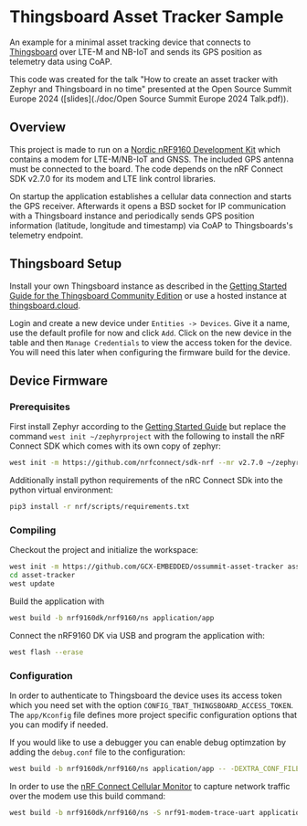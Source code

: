 # Thingsboard Asset Tracker Sample

An example for a minimal asset tracking device that connects to
[Thingsboard](https://thingsboard.io/) over LTE-M and NB-IoT and sends its GPS position as telemetry
data using CoAP.

This code was created for the talk "How to create an asset tracker with Zephyr and Thingsboard in no time"
presented at the Open Source Summit Europe 2024 ([slides](./doc/Open Source Summit Europe 2024 Talk.pdf)).

## Overview

This project is made to run on a [Nordic nRF9160 Development Kit](https://www.nordicsemi.com/Products/Development-hardware/nRF9160-DK)
which contains a modem for LTE-M/NB-IoT and GNSS. The included GPS antenna must be
connected to the board. The code depends on the nRF Connect SDK v2.7.0 for its modem and
LTE link control libraries.

On startup the application establishes a cellular data connection and starts the GPS receiver.
Afterwards it opens a BSD socket for IP communication with a Thingsboard instance and
periodically sends GPS position information (latitude, longitude and timestamp) via CoAP
to Thingsboards's telemetry endpoint.

## Thingsboard Setup

Install your own Thingsboard instance as described in the
[Getting Started Guide for the Thingsboard Community Edition](https://thingsboard.io/docs/getting-started-guides/helloworld)
or use a hosted instance at [thingsboard.cloud](https://thingsboard.cloud).

Login and create a new device under `Entities -> Devices`. Give it a name, use the default profile
for now and click `Add`. Click on the new device in the table and then `Manage Credentials` to
view the access token for the device. You will need this later when configuring the firmware build
for the device.

## Device Firmware

### Prerequisites

First install Zephyr according to the
[Getting Started Guide](https://docs.zephyrproject.org/3.7.0/develop/getting_started/index.html)
but replace the command `west init ~/zephyrproject` with the following to install the nRF
Connect SDK which comes with its own copy of zephyr:

```bash
west init -m https://github.com/nrfconnect/sdk-nrf --mr v2.7.0 ~/zephyrproject
```

Additionally install python requirements of the nRC Connect SDk into the python virtual environment:

```bash
pip3 install -r nrf/scripts/requirements.txt
```

### Compiling

Checkout the project and initialize the workspace:

```bash
west init -m https://github.com/GCX-EMBEDDED/ossummit-asset-tracker asset-tracker
cd asset-tracker
west update
```

Build the application with

```bash
west build -b nrf9160dk/nrf9160/ns application/app
```

Connect the nRF9160 DK via USB and program the application with:

```bash
west flash --erase
```

### Configuration

In order to authenticate to Thingsboard the device uses its access token which you need
set with the option `CONFIG_TBAT_THINGSBOARD_ACCESS_TOKEN`. The `app/Kconfig` file defines more
project specific configuration options that you can modify if needed.

If you would like to use a debugger you can enable debug optimzation by adding the `debug.conf`
file to the configuration:

```bash
west build -b nrf9160dk/nrf9160/ns application/app -- -DEXTRA_CONF_FILE=debug.conf
```

In order to use the [nRF Connect Cellular Monitor](https://infocenter.nordicsemi.com/index.jsp?topic=%2Fug_cellular_monitor%2FUG%2Fcellular_monitor%2Fintro.html)
to capture network traffic over the modem use this build command:

```bash
west build -b nrf9160dk/nrf9160/ns -S nrf91-modem-trace-uart application/app -- -DEXTRA_CONF_FILE=trace.conf
```
